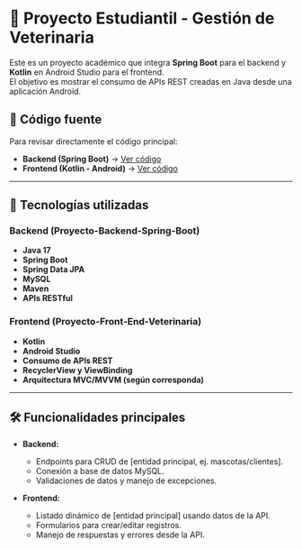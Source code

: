# 📱 Proyecto Estudiantil - Gestión de Veterinaria

Este es un proyecto académico que integra **Spring Boot** para el backend y **Kotlin** en Android Studio para el frontend.  
El objetivo es mostrar el consumo de APIs REST creadas en Java desde una aplicación Android.

## 📂 Código fuente
Para revisar directamente el código principal:

- **Backend (Spring Boot)** → [Ver código](Proyecto-Backend-Spring-Boot/src/main/java)
- **Frontend (Kotlin - Android)** → [Ver código](Proyecto-Front-End-Veterinaria/app/src/main/java)

---

## 🚀 Tecnologías utilizadas

### Backend (Proyecto-Backend-Spring-Boot)
- **Java 17**
- **Spring Boot**
- **Spring Data JPA**
- **MySQL**
- **Maven**
- **APIs RESTful**

### Frontend (Proyecto-Front-End-Veterinaria)
- **Kotlin**
- **Android Studio**
- **Consumo de APIs REST**
- **RecyclerView y ViewBinding**
- **Arquitectura MVC/MVVM (según corresponda)**

---

## 🛠 Funcionalidades principales

- **Backend:**
  - Endpoints para CRUD de [entidad principal, ej. mascotas/clientes].
  - Conexión a base de datos MySQL.
  - Validaciones de datos y manejo de excepciones.
  
- **Frontend:**
  - Listado dinámico de [entidad principal] usando datos de la API.
  - Formularios para crear/editar registros.
  - Manejo de respuestas y errores desde la API.

